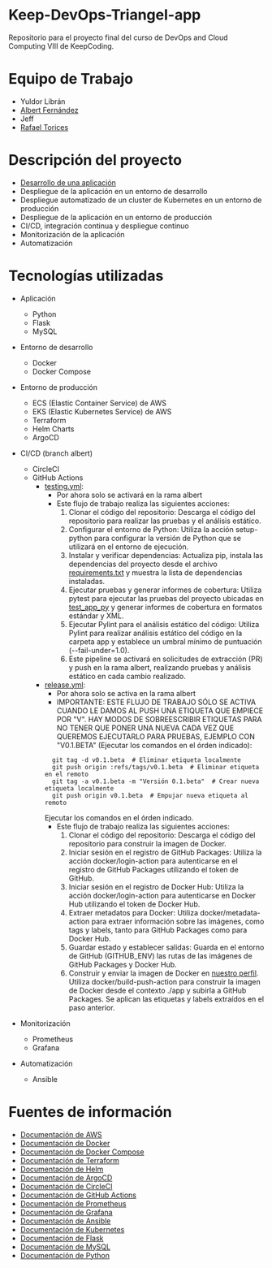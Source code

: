 # Keep-DevOps-Triangel-app

Repositorio para el proyecto final del curso de DevOps and Cloud Computing VIII de KeepCoding.

# Equipo de Trabajo

- Yuldor Librán
- [Albert Fernández](https://github.com/albertferal)
- Jeff
- [Rafael Torices](https://github.com/RafaTorices)

# Descripción del proyecto

- [Desarrollo de una aplicación](app/Readme.md)
- Despliegue de la aplicación en un entorno de desarrollo
- Despliegue automatizado de un cluster de Kubernetes en un entorno de producción
- Despliegue de la aplicación en un entorno de producción
- CI/CD, integración continua y despliegue continuo
- Monitorización de la aplicación
- Automatización

# Tecnologías utilizadas

- Aplicación
    - Python
    - Flask
    - MySQL

- Entorno de desarrollo
    - Docker
    - Docker Compose

- Entorno de producción
    - ECS (Elastic Container Service) de AWS
    - EKS (Elastic Kubernetes Service) de AWS
    - Terraform
    - Helm Charts
    - ArgoCD

- CI/CD (branch albert)
    - CircleCI
    - GitHub Actions
        - [testing.yml](.github/workflows/testing.yml):
            - Por ahora solo se activará en la rama albert
            - Este flujo de trabajo realiza las siguientes acciones:
                1. Clonar el código del repositorio: Descarga el código del repositorio para realizar las pruebas y el análisis estático.
                2. Configurar el entorno de Python: Utiliza la acción setup-python para configurar la versión de Python que se utilizará en el entorno de ejecución.
                3. Instalar y verificar dependencias: Actualiza pip, instala las dependencias del proyecto desde el archivo [requirements.txt](app/requirements.txt) y muestra la lista de dependencias instaladas.
                4. Ejecutar pruebas y generar informes de cobertura: Utiliza pytest para ejecutar las pruebas del proyecto ubicadas en [test_app_py](app\src\tests\test_app.py) y generar informes de cobertura en formatos estándar y XML.
                5. Ejecutar Pylint para el análisis estático del código: Utiliza Pylint para realizar análisis estático del código en la carpeta app y establece un umbral mínimo de puntuación (--fail-under=1.0).
                6. Este pipeline se activará en solicitudes de extracción (PR) y push en la rama albert, realizando pruebas y análisis estático en cada cambio realizado.
        - [release.yml](.github\workflows\release.yml):
            - Por ahora solo se activa en la rama albert
            - IMPORTANTE: ESTE FLUJO DE TRABAJO SÓLO SE ACTIVA CUANDO LE DAMOS AL PUSH UNA ETIQUETA QUE EMPIECE POR "V". HAY MODOS DE SOBREESCRIBIR ETIQUETAS PARA NO TENER QUE PONER UNA NUEVA CADA VEZ QUE QUEREMOS EJECUTARLO PARA PRUEBAS, EJEMPLO CON "V0.1.BETA" (Ejecutar los comandos en el órden indicado):
            ```
              git tag -d v0.1.beta  # Eliminar etiqueta localmente
              git push origin :refs/tags/v0.1.beta  # Eliminar etiqueta en el remoto
              git tag -a v0.1.beta -m "Versión 0.1.beta"  # Crear nueva etiqueta localmente
              git push origin v0.1.beta  # Empujar nueva etiqueta al remoto
            ```
            Ejecutar los comandos en el órden indicado.
            - Este flujo de trabajo realiza las siguientes acciones:
                1. Clonar el código del repositorio: Descarga el código del repositorio para construir la imagen de Docker.
                2. Iniciar sesión en el registro de GitHub Packages: Utiliza la acción docker/login-action para autenticarse en el registro de GitHub Packages utilizando el token de GitHub.
                3. Iniciar sesión en el registro de Docker Hub: Utiliza la acción docker/login-action para autenticarse en Docker Hub utilizando el token de Docker Hub.
                4. Extraer metadatos para Docker: Utiliza docker/metadata-action para extraer información sobre las imágenes, como tags y labels, tanto para GitHub Packages como para Docker Hub.
                5. Guardar estado y establecer salidas: Guarda en el entorno de GitHub (GITHUB_ENV) las rutas de las imágenes de GitHub Packages y Docker Hub.
                6. Construir y enviar la imagen de Docker en [nuestro perfil](https://hub.docker.com/repository/docker/kctriangle/triangle-bot/general). Utiliza docker/build-push-action para construir la imagen de Docker desde el contexto ./app y subirla a GitHub Packages. Se aplican las etiquetas y labels extraídos en el paso anterior.


- Monitorización
    - Prometheus
    - Grafana

- Automatización
    - Ansible

# Fuentes de información

- [Documentación de AWS](https://docs.aws.amazon.com/es_es/)
- [Documentación de Docker](https://docs.docker.com/)
- [Documentación de Docker Compose](https://docs.docker.com/compose/)
- [Documentación de Terraform](https://www.terraform.io/docs/index.html)
- [Documentación de Helm](https://helm.sh/docs/)
- [Documentación de ArgoCD](https://argo-cd.readthedocs.io/en/stable/)
- [Documentación de CircleCI](https://circleci.com/docs/)
- [Documentación de GitHub Actions](https://docs.github.com/es/actions)
- [Documentación de Prometheus](https://prometheus.io/docs/introduction/overview/)
- [Documentación de Grafana](https://grafana.com/docs/grafana/latest/)
- [Documentación de Ansible](https://docs.ansible.com/ansible/latest/index.html)
- [Documentación de Kubernetes](https://kubernetes.io/docs/home/)
- [Documentación de Flask](https://flask.palletsprojects.com/en/1.1.x/)
- [Documentación de MySQL](https://dev.mysql.com/doc/)
- [Documentación de Python](https://docs.python.org/3/)


